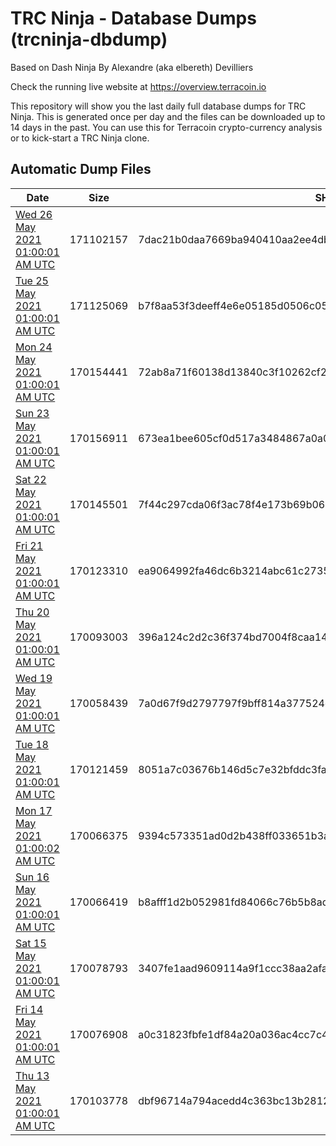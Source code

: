 # TRC Ninja - Database Dumps (trcninja-dbdump)
Based on Dash Ninja By Alexandre (aka elbereth) Devilliers

Check the running live website at https://overview.terracoin.io

This repository will show you the last daily full database dumps for TRC Ninja. This is generated once per day and the files can be downloaded up to 14 days in the past.
You can use this for Terracoin crypto-currency analysis or to kick-start a TRC Ninja clone.


## Automatic Dump Files
| Date | Size | SHA256 |
|--|--|--|
| [Wed 26 May 2021 01:00:01 AM UTC](https://transfer.sh/1Lj2Kxo/trcninja-dbdump-20210526010001.tar.bz2) | 171102157 | 7dac21b0daa7669ba940410aa2ee4db78cc9bf3d84e61b4d79ae4483d189f83a | 
| [Tue 25 May 2021 01:00:01 AM UTC](https://transfer.sh/1GVMIoT/trcninja-dbdump-20210525010001.tar.bz2) | 171125069 | b7f8aa53f3deeff4e6e05185d0506c0535f8801c5dd5dc6524d59eb0becb28aa | 
| [Mon 24 May 2021 01:00:01 AM UTC](https://transfer.sh/1oXwSJs/trcninja-dbdump-20210524010001.tar.bz2) | 170154441 | 72ab8a71f60138d13840c3f10262cf2a64a5086e92d24763f68f5bfc910055a5 | 
| [Sun 23 May 2021 01:00:01 AM UTC](https://transfer.sh/1oNrXoa/trcninja-dbdump-20210523010001.tar.bz2) | 170156911 | 673ea1bee605cf0d517a3484867a0a0b8a63ccb03ee155ea7b47d00aff883385 | 
| [Sat 22 May 2021 01:00:01 AM UTC](https://transfer.sh/1oabdHT/trcninja-dbdump-20210522010001.tar.bz2) | 170145501 | 7f44c297cda06f3ac78f4e173b69b06bd134f434cee8b041afa6e85321f0562c | 
| [Fri 21 May 2021 01:00:01 AM UTC](https://transfer.sh/c8Lo6/trcninja-dbdump-20210521010001.tar.bz2) | 170123310 | ea9064992fa46dc6b3214abc61c273598fc35f4d8d63acfd4ab04099050a6d8a | 
| [Thu 20 May 2021 01:00:01 AM UTC](https://transfer.sh/ZkGpF/trcninja-dbdump-20210520010001.tar.bz2) | 170093003 | 396a124c2d2c36f374bd7004f8caa14f5cd41b792a4c508d3dc81883144f5424 | 
| [Wed 19 May 2021 01:00:01 AM UTC](https://transfer.sh/ul7jl/trcninja-dbdump-20210519010001.tar.bz2) | 170058439 | 7a0d67f9d2797797f9bff814a377524c366caa7b4b457ab19a84c620d7b55eaf | 
| [Tue 18 May 2021 01:00:01 AM UTC](https://transfer.sh/Lbw7a/trcninja-dbdump-20210518010001.tar.bz2) | 170121459 | 8051a7c03676b146d5c7e32bfddc3fa683b05af70459ed841825cb27e15f0a0b | 
| [Mon 17 May 2021 01:00:02 AM UTC](https://transfer.sh/AVQT2/trcninja-dbdump-20210517010002.tar.bz2) | 170066375 | 9394c573351ad0d2b438ff033651b3a555e8401328f66f4dc90956ef6ddbcafc | 
| [Sun 16 May 2021 01:00:01 AM UTC](https://transfer.sh/OaNlI/trcninja-dbdump-20210516010001.tar.bz2) | 170066419 | b8afff1d2b052981fd84066c76b5b8ad8b2bb278918c3fdcc2b31b3c6e887508 | 
| [Sat 15 May 2021 01:00:01 AM UTC](https://transfer.sh/12G86y/trcninja-dbdump-20210515010001.tar.bz2) | 170078793 | 3407fe1aad9609114a9f1ccc38aa2afa6191496523de4469adea79993eef4cc5 | 
| [Fri 14 May 2021 01:00:01 AM UTC](https://transfer.sh/kLtW3/trcninja-dbdump-20210514010001.tar.bz2) | 170076908 | a0c31823fbfe1df84a20a036ac4cc7c4eab5a6320868775a90ae62ba44131d98 | 
| [Thu 13 May 2021 01:00:01 AM UTC](https://transfer.sh/bYBpT/trcninja-dbdump-20210513010001.tar.bz2) | 170103778 | dbf96714a794acedd4c363bc13b2812c124dc746158c3fd0f965086a863d99d0 | 
